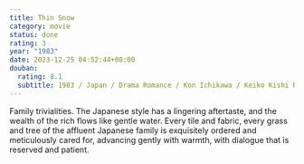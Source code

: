```yaml
---
title: Thin Snow
category: movie
status: done
rating: 3
year: "1983"
date: 2023-12-25 04:52:44+08:00
douban:
  rating: 8.1
  subtitle: 1983 / Japan / Drama Romance / Kon Ichikawa / Keiko Kishi Ryoko Sakuma
---
```


Family trivialities. The Japanese style has a lingering aftertaste, and the wealth of the rich flows like gentle water. Every tile and fabric, every grass and tree of the affluent Japanese family is exquisitely ordered and meticulously cared for, advancing gently with warmth, with dialogue that is reserved and patient.
